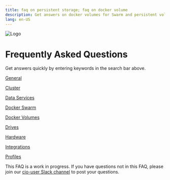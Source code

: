```yaml
---
title: faq on persistent storage; faq on docker volume
description: Get answers on docker volumes for Swarm and persistent volumes for Kubernetes 
lang: en-US
---
```


![Logo](https://i.imgur.com/FfIj2NA.png)

# Frequently Asked Questions

Get answers quickly by entering keywords in the search bar above.  

[General](/general.md)

[Cluster](/cluster.md)

[Data Services](/data-services.md)

[Docker Swarm](/docker-swarm.md)

[Docker Volumes](/docker-volumes.md)

[Drives](/drives.md)

[Hardware](/hardware.md)

[Integrations](/integrations.md)

[Profiles](/profiles.md)

This FAQ is a work in progress. If you have questions not in this FAQ, please join our [cio-user Slack channel](http://storidge.com/join-cio-slack/) to post your questions.
